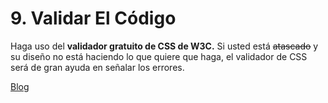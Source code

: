 # 9. Validar El Código

Haga uso del **validador gratuito de CSS de W3C.** Si usted está ~~atascado~~ y su diseño no está haciendo lo que quiere que haga, el validador de CSS será de gran ayuda en señalar los errores.

[Blog](http://blog.hostdime.com.co/10-buenas-practicas-para-mejorar-su-codigo-css/)